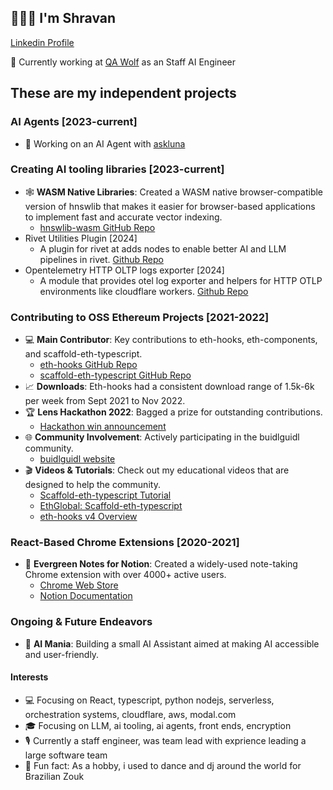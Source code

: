 ## 👨🏽‍💻 I'm Shravan

[Linkedin Profile](https://www.linkedin.com/in/shravansunder/)

🐺 Currently working at [QA Wolf](https://www.qawolf.com/ai) as an Staff AI Engineer

## These are my independent projects

### AI Agents [2023-current]
- 🦾 Working on an AI Agent with [askluna](https://github.com/askluna)

### Creating AI tooling libraries [2023-current]
- 🕸️ **WASM Native Libraries**: Created a WASM native browser-compatible version of hnswlib that makes it easier for browser-based applications to implement fast and accurate vector indexing.
  - [hnswlib-wasm GitHub Repo](https://github.com/ShravanSunder/hnswlib-wasm)
- Rivet Utilities Plugin [2024]
  - A plugin for rivet at adds nodes to enable better AI and LLM pipelines in rivet. [Github Repo](https://github.com/ShravanSunder/rivet-utilities-plugin)
- Opentelemetry HTTP OLTP logs exporter [2024]
  - A module that provides otel log exporter and helpers for HTTP OTLP environments like cloudflare workers.  [Github Repo](https://github.com/askluna/exporter-logs-otlp-http-workers)

### Contributing to OSS Ethereum Projects [2021-2022]
- 💻 **Main Contributor**: Key contributions to eth-hooks, eth-components, and scaffold-eth-typescript.
  - [eth-hooks GitHub Repo](https://github.com/scaffold-eth/eth-hooks)
  - [scaffold-eth-typescript GitHub Repo](https://github.com/scaffold-eth/scaffold-eth-typescript)
- 📈 **Downloads**: Eth-hooks had a consistent download range of 1.5k-6k per week from Sept 2021 to Nov 2022.
- 🏆 **Lens Hackathon 2022**: Bagged a prize for outstanding contributions. 
  - [Hackathon win announcement](https://twitter.com/LensProtocol/status/1509220705061199884)
- 🌐 **Community Involvement**: Actively participating in the buidlguidl community.
  - [buidlguidl website](https://buidlguidl.com/)
- 🎬 **Videos & Tutorials**: Check out my educational videos that are designed to help the community.
  - [Scaffold-eth-typescript Tutorial](https://www.youtube.com/watch?v=bEd6wV2H28g)
  - [EthGlobal: Scaffold-eth-typescript](https://www.youtube.com/watch?v=a7W9nTX8qLk&t=5s)
  - [eth-hooks v4 Overview](https://www.youtube.com/watch?v=STxAdE8wQwY)

### React-Based Chrome Extensions [2020-2021]
- 📝 **Evergreen Notes for Notion**: Created a widely-used note-taking Chrome extension with over 4000+ active users.
  - [Chrome Web Store](https://chrome.google.com/webstore/detail/evergreen-notes-for-notio/chhpogndpjcgjbnbcodhdnilklfanmfh)
  - [Notion Documentation](https://www.notion.so/shravansunder/Evergreen-Notes-For-Notion-e35e6ed4dd5a45b19bf2de2bb86b1a7e)

### Ongoing & Future Endeavors
- 🚀 **AI Mania**: Building a small AI Assistant aimed at making AI accessible and user-friendly.

#### Interests
- 💻 Focusing on React, typescript, python nodejs, serverless, orchestration systems, cloudflare, aws, modal.com
- 🎓 Focusing on LLM, ai tooling, ai agents, front ends, encryption
- 🎙 Currently a staff engineer, was team lead with exprience leading a large software team
- 🕺 Fun fact: As a hobby, i used to dance and dj around the world for Brazilian Zouk

